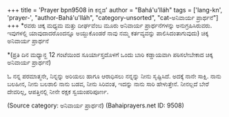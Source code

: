 +++
title = 'Prayer bpn9508 in ಕನ್ನಡ'
author = "Bahá'u'lláh"
tags = ['lang-kn', 'prayer-', "author-Bahá'u'lláh", "category-unsorted", "cat-ಅನಿವಾರ್ಯ ಪ್ರಾರ್ಥನೆ"]
+++
*ರವರು ಚಿಕ್ಕ ಮಧ್ಯಮ ಮತ್ತು ದೀರ್ಘವೆಂಬ ಮೂರು ಅನಿವಾರ್ಯ ಪ್ರಾರ್ಥನೆಗಳನ್ನು ಅನುಗ್ರಹಿಸಿರುವರು.  ಇವುಗಳಲ್ಲಿ ಯಾವುದಾದರೊಂದನ್ನೂ ಅಯ್ದುಕೊಂಡರೆ ನಾವು ನಮ್ಮ ಕರ್ತವ್ಯವನ್ನು ಪಾಲಿಸಿದಂತಾಗುವುದು)
ಚಿಕ್ಕ ಅನಿವಾರ್ಯ ಪ್ರಾರ್ಥನೆ

*(ಪ್ರತಿ ದಿನ ಮಧ್ಯಾನ್ಹ 12 ಗಂಟೆಯಿಂದ ಸೂರ್ಯಾಸ್ತದೊಳಗೆ ಒಂದು ಬಾರಿ ಕಡ್ಡಾಯವಾಗಿ ಪಠಿಸಲೇಬೇಕಾದ ಚಿಕ್ಕ ಅನಿವಾರ್ಯ ಪ್ರಾರ್ಥನೆ)

ಓ ನನ್ನ ಪರಮಾತ್ಮನೇ, ನಿನ್ನನ್ನು ಅರಿಯಲು ಹಾಗೂ ಆರಾಧಿಸಲು ನನ್ನನ್ನು ನೀನು ಸೃಷ್ಟಿಸಿದೆ.  ಅದಕ್ಕೆ ನಾನೇ ಸಾಕ್ಷಿ.  ನಾನು ಬಲಹೀನ, ನೀನು ಬಲಶಾಲಿ  ನಾನು ಬಡವ, ನೀನು ಸಿರಿವಂತ, ಇದನ್ನು ನಾನು ಸಾರಿ ಹೇಳುತ್ತೇನೆ.
ನೀನಲ್ಲದೆ ಬೇರೆ ದೇವರಿಲ್ಲ, ಆಪತ್ತಿನಲ್ಲಿ ನೀನೇ ರಕ್ಷಕ ಸ್ವಯಂಪರಿಪೂರ್ಣ.

(Source category: ಅನಿವಾರ್ಯ ಪ್ರಾರ್ಥನೆ)
(Bahaiprayers.net ID: 9508)
